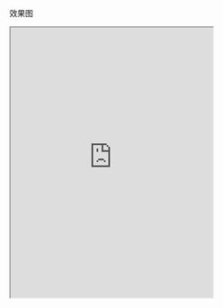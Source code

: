 

效果图 </br>

<iframe height=480 width=360 src="https://github.com/firsthubgit/PartBluredView/blob/master/screenshot/mohu2.mp4">

<iframe height=480 width=360 src="https://github.com/firsthubgit/PartBluredView/blob/master/screenshot/mohu.gif">